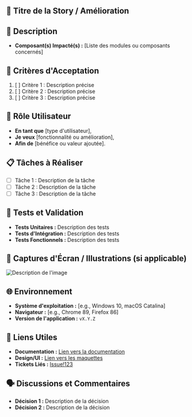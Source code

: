 ## 📖 Titre de la Story / Amélioration

<!-- Rédigez un titre clair et concis décrivant la story ou l'amélioration. -->

## 🎯 Description

<!-- Fournissez une description détaillée de la story ou de l'amélioration. Expliquez le contexte, les objectifs et la valeur ajoutée. -->

- **Composant(s) Impacté(s) :** [Liste des modules ou composants concernés]

## 📝 Critères d'Acceptation

<!-- Listez les critères qui doivent être remplis pour que la story soit considérée comme terminée. -->

1. [ ] Critère 1 : Description précise
2. [ ] Critère 2 : Description précise
3. [ ] Critère 3 : Description précise

## 👤 Rôle Utilisateur

<!-- Décrivez quel type d'utilisateur bénéficiera de cette story ou amélioration. -->

- **En tant que** [type d'utilisateur],
- **Je veux** [fonctionnalité ou amélioration],
- **Afin de** [bénéfice ou valeur ajoutée].

## 📋 Tâches à Réaliser

<!-- Décomposez la story en tâches plus petites et gérables. -->

- [ ] Tâche 1 : Description de la tâche
- [ ] Tâche 2 : Description de la tâche
- [ ] Tâche 3 : Description de la tâche

## 🧪 Tests et Validation

<!-- Décrivez les tests à effectuer pour valider la story ou l'amélioration. -->

- **Tests Unitaires :** Description des tests
- **Tests d'Intégration :** Description des tests
- **Tests Fonctionnels :** Description des tests

## 📸 Captures d'Écran / Illustrations (si applicable)

<!-- Ajoutez des visuels pour mieux comprendre la story ou l'amélioration. -->

![Description de l'image](lien_vers_image.png)

## 🌐 Environnement

<!-- Indiquez l'environnement cible pour cette story ou amélioration. -->

- **Système d'exploitation :** [e.g., Windows 10, macOS Catalina]
- **Navigateur :** [e.g., Chrome 89, Firefox 86]
- **Version de l'application :** `vX.Y.Z`

## 🔗 Liens Utiles

<!-- Incluez des liens vers des ressources pertinentes. -->

- **Documentation :** [Lien vers la documentation](https://docs.example.com)
- **Design/UI :** [Lien vers les maquettes](https://design.example.com)
- **Tickets Liés :** [Issue!123](https://gitlab.example.com/project/issues/123)

## 🗣️ Discussions et Commentaires

<!-- Notez les discussions importantes ou les décisions prises concernant cette story. -->

- **Décision 1 :** Description de la décision
- **Décision 2 :** Description de la décision
